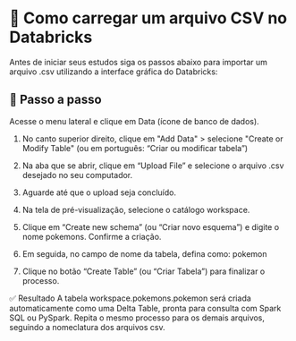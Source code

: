 # 🧪 Como carregar um arquivo CSV no Databricks

Antes de iniciar seus estudos siga os passos abaixo para importar um arquivo .csv utilizando a interface gráfica do Databricks:

## 🚀 Passo a passo
Acesse o menu lateral e clique em Data (ícone de banco de dados).

1. No canto superior direito, clique em "Add Data" > selecione "Create or Modify Table"
(ou em português: “Criar ou modificar tabela”)

2. Na aba que se abrir, clique em “Upload File” e selecione o arquivo .csv desejado no seu computador.

3. Aguarde até que o upload seja concluído.

4. Na tela de pré-visualização, selecione o catálogo workspace.

5. Clique em “Create new schema” (ou “Criar novo esquema”) e digite o nome pokemons. Confirme a criação.

6. Em seguida, no campo de nome da tabela, defina como:
pokemon

7. Clique no botão “Create Table” (ou “Criar Tabela”) para finalizar o processo.

✅ Resultado
A tabela workspace.pokemons.pokemon será criada automaticamente como uma Delta Table, pronta para consulta com Spark SQL ou PySpark. Repita o mesmo processo para os demais arquivos, seguindo a nomeclatura dos arquivos csv.